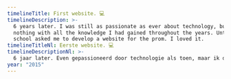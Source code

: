 ```yaml
---
timelineTitle: First website. 💻
timelineDescription: >-
  6 years later. I was still as passionate as ever about technology, but I did
  nothing with all the knowledge I had gained throughout the years. Until high
  school asked me to develop a website for the prom. I loved it.
timelineTitleNl: Eerste website. 💻
timelineDescriptionNl: >-
  6 jaar later. Even gepassioneerd door technologie als toen, maar ik deed niet veel met de kennis die ik door de jaren had opgedaan. Tot mijn secundaire school mij vroeg om een website voor het galabal te bouwen. Ik vond het de max.
year: "2015"
---
```

